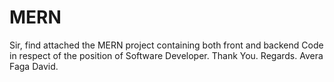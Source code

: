 # MERN
Sir, find attached the MERN project containing both front and backend Code in respect of the position of Software Developer.
Thank You.
Regards.
Avera Faga David.
